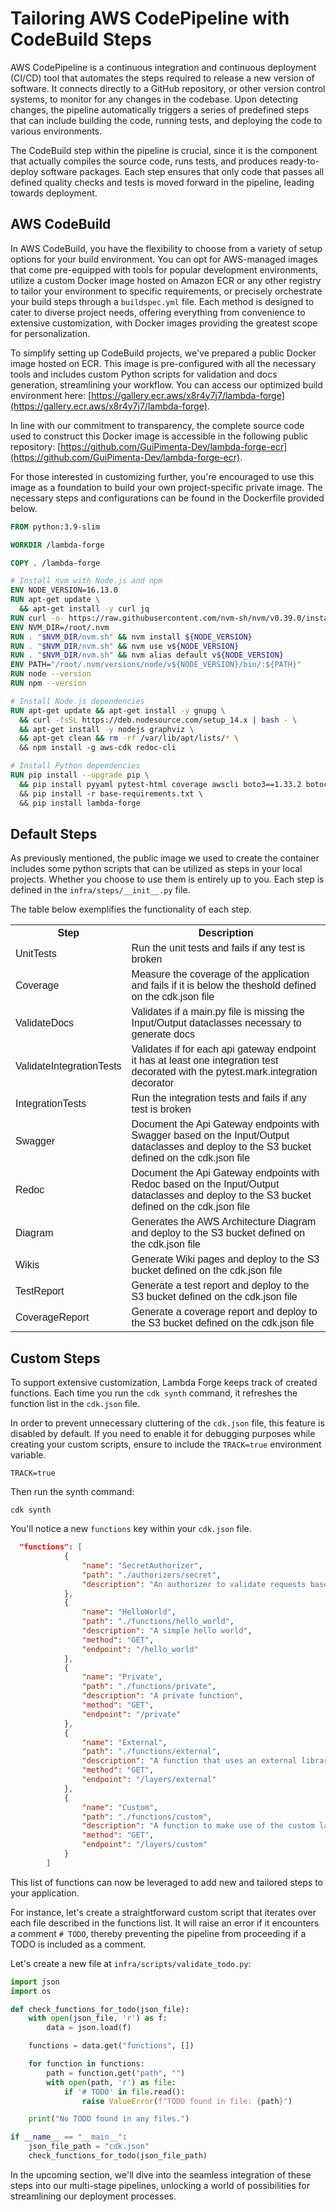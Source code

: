 # Tailoring AWS CodePipeline with CodeBuild Steps

AWS CodePipeline is a continuous integration and continuous deployment (CI/CD) tool that automates the steps required to release a new version of software. It connects directly to a GitHub repository, or other version control systems, to monitor for any changes in the codebase. Upon detecting changes, the pipeline automatically triggers a series of predefined steps that can include building the code, running tests, and deploying the code to various environments.

The CodeBuild step within the pipeline is crucial, since it is the component that actually compiles the source code, runs tests, and produces ready-to-deploy software packages. Each step ensures that only code that passes all defined quality checks and tests is moved forward in the pipeline, leading towards deployment.

## AWS CodeBuild

In AWS CodeBuild, you have the flexibility to choose from a variety of setup options for your build environment. You can opt for AWS-managed images that come pre-equipped with tools for popular development environments, utilize a custom Docker image hosted on Amazon ECR or any other registry to tailor your environment to specific requirements, or precisely orchestrate your build steps through a `buildspec.yml` file. Each method is designed to cater to diverse project needs, offering everything from convenience to extensive customization, with Docker images providing the greatest scope for personalization.

To simplify setting up CodeBuild projects, we've prepared a public Docker image hosted on ECR. This image is pre-configured with all the necessary tools and includes custom Python scripts for validation and docs generation, streamlining your workflow. You can access our optimized build environment here: [https://gallery.ecr.aws/x8r4y7j7/lambda-forge](https://gallery.ecr.aws/x8r4y7j7/lambda-forge).

In line with our commitment to transparency, the complete source code used to construct this Docker image is accessible in the following public repository: [https://github.com/GuiPimenta-Dev/lambda-forge-ecr](https://github.com/GuiPimenta-Dev/lambda-forge-ecr).

For those interested in customizing further, you're encouraged to use this image as a foundation to build your own project-specific private image. The necessary steps and configurations can be found in the Dockerfile provided below.

```Dockerfile title="Dockerfile"
FROM python:3.9-slim

WORKDIR /lambda-forge

COPY . /lambda-forge

# Install nvm with Node.js and npm
ENV NODE_VERSION=16.13.0
RUN apt-get update \
  && apt-get install -y curl jq 
RUN curl -o- https://raw.githubusercontent.com/nvm-sh/nvm/v0.39.0/install.sh | bash
ENV NVM_DIR=/root/.nvm
RUN . "$NVM_DIR/nvm.sh" && nvm install ${NODE_VERSION}
RUN . "$NVM_DIR/nvm.sh" && nvm use v${NODE_VERSION}
RUN . "$NVM_DIR/nvm.sh" && nvm alias default v${NODE_VERSION}
ENV PATH="/root/.nvm/versions/node/v${NODE_VERSION}/bin/:${PATH}"
RUN node --version
RUN npm --version

# Install Node.js dependencies
RUN apt-get update && apt-get install -y gnupg \
  && curl -fsSL https://deb.nodesource.com/setup_14.x | bash - \
  && apt-get install -y nodejs graphviz \
  && apt-get clean && rm -rf /var/lib/apt/lists/* \ 
  && npm install -g aws-cdk redoc-cli

# Install Python dependencies
RUN pip install --upgrade pip \
  && pip install pyyaml pytest-html coverage awscli boto3==1.33.2 botocore==1.33.2 \ 
  && pip install -r base-requirements.txt \ 
  && pip install lambda-forge 
```

## Default Steps

As previously mentioned, the public image we used to create the container includes some python scripts that can be utilized as steps in your local projects. Whether you choose to use them is entirely up to you. Each step is defined in the `infra/steps/__init__.py` file.

The table below exemplifies the functionality of each step.

<!DOCTYPE html>
<html>
<head>
<style>
table {
  font-family: arial, sans-serif;
  border-collapse: collapse;
  width: 100%;
}

td, th {
border: 1px solid #dddddd;
text-align: left;
padding: 8px;
}

tr:nth-child(even) {
background-color: #dddddd;
}
</style>

</head>
<body>

<table>
  <tr>
    <th>Step</th>
    <th>Description</th>
  </tr>
  <tr>
    <td>UnitTests</td>
    <td>Run the unit tests and fails if any test is broken</td>
  </tr>
  <tr>
    <td>Coverage</td>
    <td>Measure the coverage of the application and fails if it is below the theshold defined on the cdk.json file</td>
  </tr>
  <tr>
    <td>ValidateDocs</td>
    <td>Validates if a main.py file is missing the Input/Output dataclasses necessary to generate docs</td>
  </tr>
  <tr>
    <td>ValidateIntegrationTests</td>
    <td>Validates if for each api gateway endpoint it has at least one integration test decorated with the pytest.mark.integration decorator</td>
  </tr>
  <tr>
    <td>IntegrationTests</td>
    <td>Run the integration tests and fails if any test is broken</td>
  </tr>
  <tr>
    <td>Swagger</td>
    <td>Document the Api Gateway endpoints with Swagger based on the Input/Output dataclasses and deploy to the S3 bucket defined on the cdk.json file</td>
  </tr>
  <tr>
    <td>Redoc</td>
    <td>Document the Api Gateway endpoints with Redoc based on the Input/Output dataclasses and deploy to the S3 bucket defined on the cdk.json file</td>
  </tr>
  <tr>
    <td>Diagram</td>
    <td>Generates the AWS Architecture Diagram and deploy to the S3 bucket defined on the cdk.json file</td>
  </tr>
  <tr>
    <td>Wikis</td>
    <td>Generate Wiki pages and deploy to the S3 bucket defined on the cdk.json file</td>
  </tr>
  <tr>
    <td>TestReport</td>
    <td>Generate a test report and deploy to the S3 bucket defined on the cdk.json file</td>
  </tr>
  <tr>
    <td>CoverageReport</td>
    <td>Generate a coverage report and deploy to the S3 bucket defined on the cdk.json file</td>
  </tr>
</table>

</body>
</html>

## Custom Steps

To support extensive customization, Lambda Forge keeps track of created functions. Each time you run the `cdk synth` command, it refreshes the function list in the `cdk.json` file.

In order to prevent unnecessary cluttering of the `cdk.json` file, this feature is disabled by default. If you need to enable it for debugging purposes while creating your custom scripts, ensure to include the `TRACK=true` environment variable.

```title=".env"
TRACK=true
```

Then run the synth command:

```
cdk synth
```

You'll notice a new `functions` key within your `cdk.json` file.

```json title="cdk.json" linenums="60"
  "functions": [
            {
                "name": "SecretAuthorizer",
                "path": "./authorizers/secret",
                "description": "An authorizer to validate requests based on a secret present on the headers"
            },
            {
                "name": "HelloWorld",
                "path": "./functions/hello_world",
                "description": "A simple hello world",
                "method": "GET",
                "endpoint": "/hello_world"
            },
            {
                "name": "Private",
                "path": "./functions/private",
                "description": "A private function",
                "method": "GET",
                "endpoint": "/private"
            },
            {
                "name": "External",
                "path": "./functions/external",
                "description": "A function that uses an external library",
                "method": "GET",
                "endpoint": "/layers/external"
            },
            {
                "name": "Custom",
                "path": "./functions/custom",
                "description": "A function to make use of the custom layer",
                "method": "GET",
                "endpoint": "/layers/custom"
            }
        ]
```

This list of functions can now be leveraged to add new and tailored steps to your application.

For instance, let's create a straightforward custom script that iterates over each file described in the functions list. It will raise an error if it encounters a comment `# TODO`, thereby preventing the pipeline from proceeding if a TODO is included as a comment.

Let's create a new file at `infra/scripts/validate_todo.py`:

```python title="infra/scripts/validate_todo.py"
import json
import os

def check_functions_for_todo(json_file):
    with open(json_file, 'r') as f:
        data = json.load(f)

    functions = data.get("functions", [])

    for function in functions:
        path = function.get("path", "")
        with open(path, 'r') as file:
            if '# TODO' in file.read():
                raise ValueError(f"TODO found in file: {path}")

    print("No TODO found in any files.")

if __name__ == "__main__":
    json_file_path = "cdk.json"
    check_functions_for_todo(json_file_path)
```

In the upcoming section, we'll dive into the seamless integration of these steps into our multi-stage pipelines, unlocking a world of possibilities for streamlining our deployment processes.
